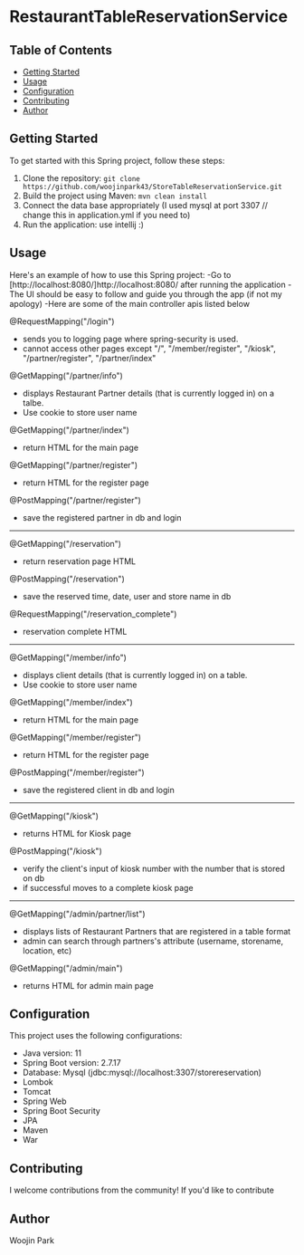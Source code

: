 # RestaurantTableReservationService

## Table of Contents
- [Getting Started](#getting-started)
- [Usage](#usage)
- [Configuration](#configuration)
- [Contributing](#contributing)
- [Author](#author)

## Getting Started

To get started with this Spring project, follow these steps:

1. Clone the repository: `git clone https://github.com/woojinpark43/StoreTableReservationService.git`
2. Build the project using Maven: `mvn clean install`
3. Connect the data base appropriately (I used mysql at port 3307 //  change this in application.yml if you need to)
4. Run the application: use intellij :)

## Usage

Here's an example of how to use this Spring project:
-Go to [http://localhost:8080/]http://localhost:8080/ after running the application
-The UI should be easy to follow and guide you through the app (if not my apology)
-Here are some of the main controller apis listed below

@RequestMapping("/login")
- sends you to logging page where spring-security is used.
- cannot access other pages except "/", "/member/register", "/kiosk", "/partner/register", "/partner/index"

@GetMapping("/partner/info")
- displays Restaurant Partner details (that is currently logged in) on a talbe.
- Use cookie to store user name

@GetMapping("/partner/index")
- return HTML for the main page

@GetMapping("/partner/register")
- return HTML for the register page

@PostMapping("/partner/register")
- save the registered partner in db and login

------------------------------------------------------------------------

@GetMapping("/reservation")
- return reservation page HTML

@PostMapping("/reservation")
- save the reserved time, date, user and store name in db

@RequestMapping("/reservation_complete")
- reservation complete HTML

-------------------------------------------------------------------------

@GetMapping("/member/info")
- displays client details (that is currently logged in) on a table.
- Use cookie to store user name

@GetMapping("/member/index")
- return HTML for the main page

@GetMapping("/member/register")
- return HTML for the register page

@PostMapping("/member/register")
- save the registered client in db and login

------------------------------------------------------------------------

@GetMapping("/kiosk")
- returns HTML for Kiosk page

@PostMapping("/kiosk")
- verify the client's input of kiosk number with the number that is stored on db
- if successful moves to a complete kiosk page

-------------------------------------------------------------------------

@GetMapping("/admin/partner/list")
- displays lists of Restaurant Partners that are registered in a table format
- admin can search through partners's attribute (username, storename, location, etc)

@GetMapping("/admin/main")
- returns HTML for admin main page

## Configuration

This project uses the following configurations:

- Java version: 11
- Spring Boot version: 2.7.17
- Database: Mysql (jdbc:mysql://localhost:3307/storereservation)
- Lombok
- Tomcat
- Spring Web
- Spring Boot Security
- JPA
- Maven
- War

## Contributing

I welcome contributions from the community! If you'd like to contribute

## Author

Woojin Park

